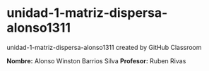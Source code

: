 # unidad-1-matriz-dispersa-alonso1311
unidad-1-matriz-dispersa-alonso1311 created by GitHub Classroom

**Nombre:** Alonso Winston Barrios Silva
**Profesor:** Ruben Rivas
